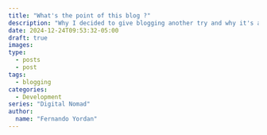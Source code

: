 ```yaml
---
title: "What's the point of this blog ?"
description: "Why I decided to give blogging another try and why it's and isn't different this time."
date: 2024-12-24T09:53:32-05:00
draft: true
images:
type:
  - posts
  - post
tags:
  - blogging
categories:
  - Development
series: "Digital Nomad"
author:
  name: "Fernando Yordan"
---
```

